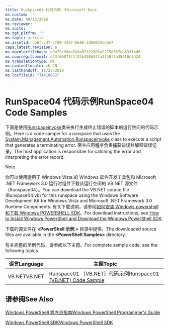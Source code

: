 ```yaml
---
title: RunSpace04 代码示例 |Microsoft Docs
ms.custom: ''
ms.date: 09/13/2016
ms.reviewer: ''
ms.suite: ''
ms.tgt_pltfrm: ''
ms.topic: article
ms.assetid: cb6fcc47-cf89-43e7-b686-3d60934ce3e7
caps.latest.revision: 6
ms.openlocfilehash: e9a79e90da7e0a8232280fa2275d357cb633f4d6
ms.sourcegitcommit: d43f66071f1f33b350d34fa1f46f3a35910c5d24
ms.translationtype: MT
ms.contentlocale: zh-CN
ms.lasthandoff: 11/23/2019
ms.locfileid: "74416072"
---
```

# <a name="runspace04-code-samples"></a><span data-ttu-id="2a5e7-102">RunSpace04 代码示例</span><span class="sxs-lookup"><span data-stu-id="2a5e7-102">RunSpace04 Code Samples</span></span>

<span data-ttu-id="2a5e7-103">下面是使用[Runspaceinvoke](/dotnet/api/System.Management.Automation.RunspaceInvoke)类来执行生成终止错误的脚本的运行空间的代码示例。</span><span class="sxs-lookup"><span data-stu-id="2a5e7-103">Here is a code sample for a runspace that uses the [System.Management.Automation.Runspaceinvoke](/dotnet/api/System.Management.Automation.RunspaceInvoke) class to execute a script that generates a terminating error.</span></span> <span data-ttu-id="2a5e7-104">宿主应用程序负责捕获错误并解释错误记录。</span><span class="sxs-lookup"><span data-stu-id="2a5e7-104">The host application is responsible for catching the error and interpreting the error record.</span></span>

> [!NOTE]
> <span data-ttu-id="2a5e7-105">你可以使用适用于 Windows Vista 的 Windows 软件开发工具包和 Microsoft .NET Framework 3.0 运行时组件下载此运行空间的 VB.NET 源文件（Runspace04）。</span><span class="sxs-lookup"><span data-stu-id="2a5e7-105">You can download the VB.NET source file (Runspace04.vb) for this runspace using the Windows Software Development Kit for Windows Vista and Microsoft .NET Framework 3.0 Runtime Components.</span></span> <span data-ttu-id="2a5e7-106">有关下载说明，请参阅[如何安装 Windows powershell 和下载 Windows POWERSHELL SDK](/powershell/scripting/developer/installing-the-windows-powershell-sdk)。</span><span class="sxs-lookup"><span data-stu-id="2a5e7-106">For download instructions, see [How to Install Windows PowerShell and Download the Windows PowerShell SDK](/powershell/scripting/developer/installing-the-windows-powershell-sdk).</span></span>
>
> <span data-ttu-id="2a5e7-107">下载的源文件在 **\<PowerShell 示例 >** 目录中提供。</span><span class="sxs-lookup"><span data-stu-id="2a5e7-107">The downloaded source files are available in the **\<PowerShell Samples>** directory.</span></span>

<span data-ttu-id="2a5e7-108">有关完整的示例代码，请参阅以下主题。</span><span class="sxs-lookup"><span data-stu-id="2a5e7-108">For complete sample code, see the following topics.</span></span>

|<span data-ttu-id="2a5e7-109">语言</span><span class="sxs-lookup"><span data-stu-id="2a5e7-109">Language</span></span>|<span data-ttu-id="2a5e7-110">主题</span><span class="sxs-lookup"><span data-stu-id="2a5e7-110">Topic</span></span>|
|--------------|-----------|
|<span data-ttu-id="2a5e7-111">VB.NET</span><span class="sxs-lookup"><span data-stu-id="2a5e7-111">VB.NET</span></span>|[<span data-ttu-id="2a5e7-112">Runspace01 （VB.NET）代码示例</span><span class="sxs-lookup"><span data-stu-id="2a5e7-112">Runspace01 (VB.NET) Code Sample</span></span>](./runspace01-vb-net-code-sample.md)|

## <a name="see-also"></a><span data-ttu-id="2a5e7-113">请参阅</span><span class="sxs-lookup"><span data-stu-id="2a5e7-113">See Also</span></span>

[<span data-ttu-id="2a5e7-114">Windows PowerShell 程序员指南</span><span class="sxs-lookup"><span data-stu-id="2a5e7-114">Windows PowerShell Programmer's Guide</span></span>](./windows-powershell-programmer-s-guide.md)

[<span data-ttu-id="2a5e7-115">Windows PowerShell SDK</span><span class="sxs-lookup"><span data-stu-id="2a5e7-115">Windows PowerShell SDK</span></span>](../windows-powershell-reference.md)
